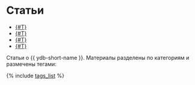 # Статьи

- [{#T}](publications/2025.md)
- [{#T}](publications/2024.md)
- [{#T}](publications/2023.md)
- [{#T}](publications/2021.md)

Статьи о {{ ydb-short-name }}. Материалы разделены по категориям и размечены тегами:

{% include [tags_list](./_includes/tags_list.md) %}